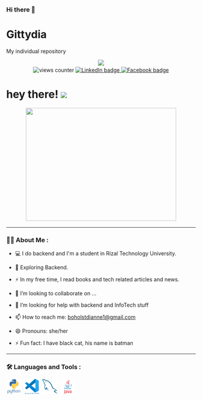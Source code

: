 ### Hi there 👋
# Gittydia
My individual repository 

<div id="header" align="center">
  <img src="https://media.giphy.com/media/v1.Y2lkPTc5MGI3NjExOGRtc3F4MncxcndjeXlzM2o0MWVtZXdxbzBtZTNqdnJqY296OGd6NCZlcD12MV9pbnRlcm5hbF9naWZfYnlfaWQmY3Q9cw/eg4q8ka6zQuQ2qgKwe/giphy.gif" width="300"/>

</div>

<div id= "badges" align = "center" >
  <img src="https://komarev.com/ghpvc/?username=gittydia&style=for-the-badge&color=blue" alt="views counter"/>
  <a href= "https://www.linkedin.com/in/dianne-boholst">
    <img src = "https://img.shields.io/badge/LinkedIn%3A%20LinkedIn-blue?style=for-the-badge&logo=linkedin&logoColor=blue%2C%20white" alt ="LinkedIn badge"/>
  </a>
  <a href = "https://www.facebook.com/dianne.boholst.5?mibextid=ZbWKwL">
    <img src = "https://img.shields.io/badge/Facebook%3A%20Facebook-blue?style=for-the-badge&logo=Facebook&logoColor=blue%2C%20black" alt ="Facebook badge"/>
  </a>
  
</div>
<h1>
  hey there!
  <img src="https://media.giphy.com/media/hvRJCLFzcasrR4ia7z/giphy.gif" width="30px"/>
</h1>
<div align="center">
  <img src="https://media.giphy.com/media/v1.Y2lkPTc5MGI3NjExeHB1MHVneHZtOGFucXZ0bmY5bDlmcWtmOXpxZnRtMmVtYjR3eDgxZCZlcD12MV9pbnRlcm5hbF9naWZfYnlfaWQmY3Q9Zw/HzPtbOKyBoBFsK4hyc/giphy.gif" width="400" height="300"/>
</div>

---

### :woman_technologist: About Me :
- :computer: I do backend and I'm a student in Rizal Technology University.

- :walking: Exploring Backend.

- :zap: In my free time, I read books and tech related articles and news.

- 👯 I’m looking to collaborate on ...
- 🤔 I’m looking for help with backend and InfoTech stuff
- 📫 How to reach me: boholstdianne1@gmail.com
- 😄 Pronouns: she/her
- ⚡ Fun fact: I have black cat, his name is batman

---

### :hammer_and_wrench: Languages and Tools :
<div>
  <img src="https://raw.githubusercontent.com/devicons/devicon/6910f0503efdd315c8f9b858234310c06e04d9c0/icons/python/python-original-wordmark.svg" title="Python" alt="Python" width="40" height="40"/>&nbsp;
  <img src="https://raw.githubusercontent.com/devicons/devicon/6910f0503efdd315c8f9b858234310c06e04d9c0/icons/vscode/vscode-original-wordmark.svg" title="Vs Code" alt="Visual Studio Code" width="40" height="40"/>&nbsp;
  <img src="https://github.com/devicons/devicon/blob/6910f0503efdd315c8f9b858234310c06e04d9c0/icons/mysql/mysql-original.svg" title="Mysql" alt="Mysql" width="40" height="40"/>&nbsp;
  <img src= "https://github.com/devicons/devicon/blob/ca28c779441053191ff11710fe24a9e6c23690d6/icons/java/java-original-wordmark.svg" title = "Java" alt = "Java"
    width = "40" height = "40"/>&nbsp;
  
  

</div>

<!--
**gittydia/gittydia** is a ✨ _special_ ✨ repository because its `README.md` (this file) appears on your GitHub profile.

Here are some ideas to get you started:

- 🔭 I’m currently working on ...
- 🌱 I’m currently learning ...
- 👯 I’m looking to collaborate on ...
- 🤔 I’m looking for help with ...
- 💬 Ask me about ...
- 📫 How to reach me: ...
- 😄 Pronouns: ...
- ⚡ Fun fact: ...
-->
